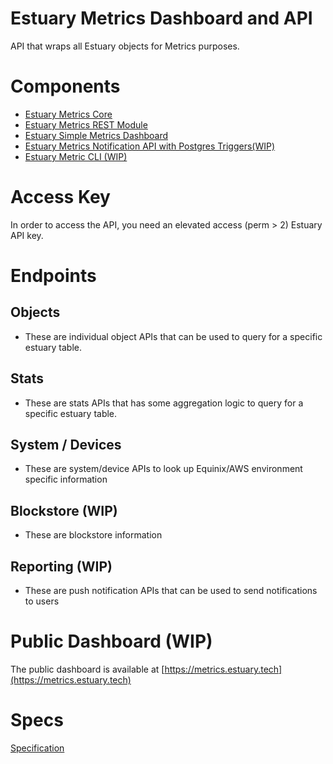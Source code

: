 # Estuary Metrics Dashboard and API

API that wraps all Estuary objects for Metrics purposes.

# Components
- [Estuary Metrics Core](./core/README.md)
- [Estuary Metrics REST Module](./rest/README.md)
- [Estuary Simple Metrics Dashboard](./dashboard/README.md)
- [Estuary Metrics Notification API with Postgres Triggers(WIP)](./notification/README.md)
- [Estuary Metric CLI (WIP)](./cmd/README.md)

# Access Key
In order to access the API, you need an elevated access (perm > 2) Estuary API key.

# Endpoints
## Objects
- These are individual object APIs that can be used to query for a specific estuary table.
## Stats
- These are stats APIs that has some aggregation logic to query for a specific estuary table.
## System / Devices
- These are system/device APIs to look up Equinix/AWS environment specific information
## Blockstore (WIP)
- These are blockstore information
## Reporting (WIP)
- These are push notification APIs that can be used to send notifications to users

# Public Dashboard (WIP)
The public dashboard is available at [https://metrics.estuary.tech](https://metrics.estuary.tech)

# Specs
[Specification](https://www.notion.so/ecosystem-wg/Metrics-Tracking-ea3da497096e4e4580c38a6a057b274f)